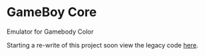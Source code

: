 GameBoy Core
============

Emulator for Gamebody Color

Starting a re-write of this project soon view the legacy code [here](https://github.com/nnarain/GameBoyCore/tree/master-legacy).
